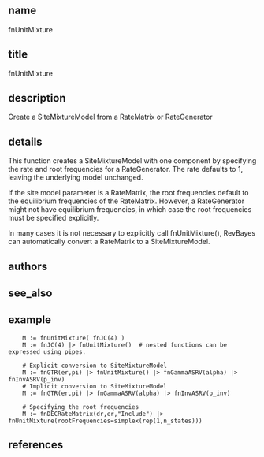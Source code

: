 ## name
fnUnitMixture
## title
fnUnitMixture
## description
Create a SiteMixtureModel from a RateMatrix or RateGenerator
## details
This function creates a SiteMixtureModel with one component by specifying the
rate and root frequencies for a RateGenerator.  The rate defaults to 1, leaving
the underlying model unchanged.

If the site model parameter is a RateMatrix, the root frequencies default to the
equilibrium frequencies of the RateMatrix.  However, a RateGenerator might not have
equilibrium frequencies, in which case the root frequencies must be specified explicitly.

In many cases it is not necessary to explicitly call fnUnitMixture(), RevBayes can
automatically convert a RateMatrix to a SiteMixtureModel.

## authors
## see_also
## example
        M := fnUnitMixture( fnJC(4) )
        M := fnJC(4) |> fnUnitMixture()  # nested functions can be expressed using pipes.
        
        # Explicit conversion to SiteMixtureModel
        M := fnGTR(er,pi) |> fnUnitMixture() |> fnGammaASRV(alpha) |> fnInvASRV(p_inv)
        # Implicit conversion to SiteMixtureModel
        M := fnGTR(er,pi) |> fnGammaASRV(alpha) |> fnInvASRV(p_inv)
        
        # Specifying the root frequencies
        M := fnDECRateMatrix(dr,er,"Include") |> fnUnitMixture(rootFrequencies=simplex(rep(1,n_states)))
        
## references
